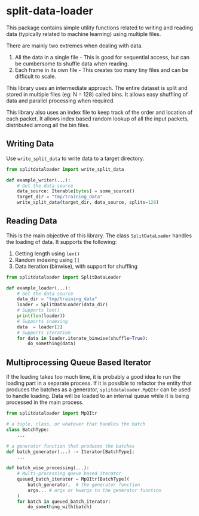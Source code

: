 # split-data-loader

This package contains simple utility functions related to writing and reading
data (typically related to machine learning) using multiple files.

There are mainly two extremes when dealing with data.

1. All the data in a single file - This is good for sequential access,
   but can be cumbersome to shuffle data when reading.
2. Each frame in its own file - This creates too many tiny files
   and can be difficult to scale.

This library uses an intermediate approach. The entire dataset is split and
stored in multiple files (eg: N = 128) called bins. It allows easy shuffling of
data and parallel processing when required.

This library also uses an index file to keep track of the order and location of
each packet. It allows index based random lookup of all the input packets,
distributed among all the bin files.


## Writing Data
Use `write_split_data` to write data to a target directory.

```python
from splitdataloader import write_split_data

def example_writer(...):
    # Get the data source
    data_source: Iterable[bytes] = some_source()
    target_dir = "tmp/training_data"
    write_split_data(target_dir, data_source, splits=128)
```

## Reading Data
This is the main objective of this library. The class `SplitDataLoader` handles
the loading of data.
It supports the following:
1. Getting length using `len()`
2. Random indexing using `[]`
3. Data iteration (binwise), with support for shuffling

```python
from splitdataloader import SplitDataLoader

def example_loader(...):
    # Get the data source
    data_dir = "tmp/training_data"
    loader = SplitDataLoader(data_dir)
    # Supports len()
    print(len(loader))
    # Supports indexing
    data  = loader[2]
    # Supports iteration
    for data in loader.iterate_binwise(shuffle=True):
        do_something(data)
```

## Multiprocessing Queue Based Iterator
If the loading takes too much time, it is probably a good idea to run the
loading part in a separate process. If it is possible to refactor the entity
that produces the batches as a generator, `splitdataloader.MpQItr` can
be used to handle loading. Data will be loaded to an internal queue while
it is being processed in the main process.

```python
from splitdataloader import MpQItr

# a tuple, class, or whatever that handles the batch
class BatchType:
    ...

# a generator function that produces the batches
def batch_generator(...) -> Iterator[BatchType]:
    ...

def batch_wise_processing(...):
    # Multi-processing queue based iterator
    queued_batch_iterator = MpQItr[BatchType](
        batch_generator,  # the generator function
        args... # args or kwargs to the generator function
    )
    for batch in queued_batch_iterator:
        do_something_with(batch)
```
